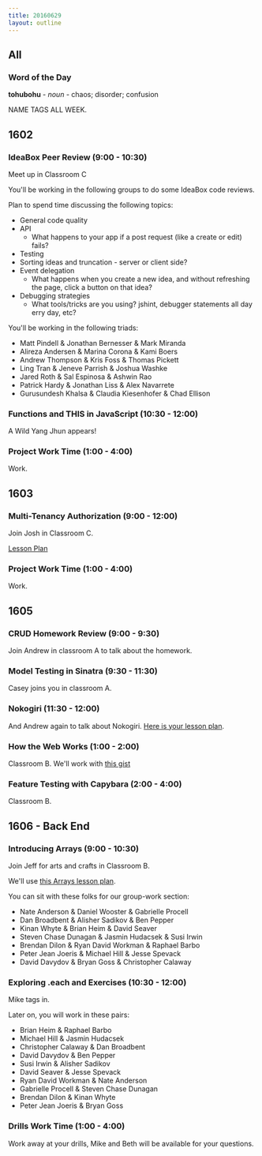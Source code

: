 ```yaml
---
title: 20160629
layout: outline
---
```


## All

### Word of the Day

**tohubohu** - _noun_ - chaos; disorder; confusion

NAME TAGS ALL WEEK.

## 1602

### IdeaBox Peer Review (9:00 - 10:30)

Meet up in Classroom C

You'll be working in the following groups to do some IdeaBox code reviews.

Plan to spend time discussing the following topics:

- General code quality
- API
  - What happens to your app if a post request (like a create or edit) fails?
- Testing
- Sorting ideas and truncation - server or client side?
- Event delegation
  - What happens when you create a new idea, and without refreshing the page, click a button on that idea?
- Debugging strategies
  - What tools/tricks are you using? jshint, debugger statements all day erry day, etc?

You'll be working in the following triads:

* Matt Pindell & Jonathan Bernesser & Mark Miranda
* Alireza Andersen & Marina Corona & Kami Boers
* Andrew Thompson & Kris Foss & Thomas Pickett
* Ling Tran & Jeneve Parrish & Joshua Washke
* Jared Roth & Sal Espinosa & Ashwin Rao
* Patrick Hardy & Jonathan Liss & Alex Navarrete
* Gurusundesh Khalsa & Claudia Kiesenhofer & Chad Ellison

### Functions and THIS in JavaScript (10:30 - 12:00)

A Wild Yang Jhun appears!

### Project Work Time (1:00 - 4:00)

Work.

## 1603

### Multi-Tenancy Authorization (9:00 - 12:00)

Join Josh in Classroom C.

[Lesson Plan](https://github.com/turingschool/lesson_plans/blob/master/ruby_03-professional_rails_applications/multitenancy_authorization.md)

### Project Work Time (1:00 - 4:00)

Work.


## 1605

### CRUD Homework Review (9:00 - 9:30)

Join Andrew in classroom A to talk about the homework.

### Model Testing in Sinatra (9:30 - 11:30)

Casey joins you in classroom A.

### Nokogiri (11:30 - 12:00)

And Andrew again to talk about Nokogiri. [Here is your lesson plan](https://github.com/turingschool/lesson_plans/blob/master/ruby_02-web_applications_with_ruby/introduction_to_nokogiri.markdown).

### How the Web Works (1:00 - 2:00)

Classroom B. We'll work with [this gist](https://gist.github.com/Carmer/1ac51aa7418c6bd4b1d19e22fa0e03a8)

### Feature Testing with Capybara (2:00 - 4:00)

Classroom B.


## 1606 - Back End

### Introducing Arrays (9:00 - 10:30)

Join Jeff for arts and crafts in Classroom B.

We'll use [this Arrays lesson plan](https://github.com/turingschool/lesson_plans/blob/master/ruby_01-object_oriented_programming_with_ruby/arrays.markdown).

You can sit with these folks for our group-work section:

* Nate Anderson & Daniel Wooster & Gabrielle Procell
* Dan Broadbent & Alisher Sadikov & Ben Pepper
* Kinan Whyte & Brian Heim & David Seaver
* Steven Chase Dunagan & Jasmin Hudacsek & Susi Irwin
* Brendan Dilon & Ryan David Workman & Raphael Barbo
* Peter Jean Joeris & Michael Hill & Jesse Spevack
* David Davydov & Bryan Goss & Christopher Calaway

### Exploring .each and Exercises (10:30 - 12:00)

Mike tags in.

Later on, you will work in these pairs:

* Brian Heim & Raphael Barbo
* Michael Hill & Jasmin Hudacsek
* Christopher Calaway & Dan Broadbent
* David Davydov & Ben Pepper
* Susi Irwin & Alisher Sadikov
* David Seaver & Jesse Spevack
* Ryan David Workman & Nate Anderson
* Gabrielle Procell & Steven Chase Dunagan
* Brendan Dilon & Kinan Whyte
* Peter Jean Joeris & Bryan Goss

### Drills Work Time (1:00 - 4:00)

Work away at your drills, Mike and Beth will be available for your questions.
